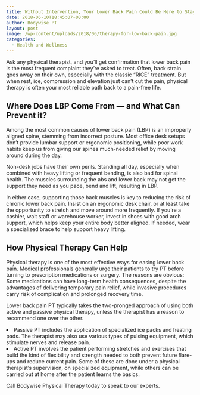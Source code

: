 ```yaml
---
title: Without Intervention, Your Lower Back Pain Could Be Here to Stay
date: 2018-06-10T18:45:07+00:00
author: Bodywise PT
layout: post
image: /wp-content/uploads/2018/06/therapy-for-low-back-pain.jpg
categories:
  - Health and Wellness
---
```

Ask any physical therapist, and you’ll get confirmation that lower back pain is the most frequent complaint they’re asked to treat. Often, back strain goes away on their own, especially with the classic “RICE” treatment. But when rest, ice, compression and elevation just can’t cut the pain, physical therapy is often your most reliable path back to a pain-free life.

## **Where Does LBP Come From &#8212; and What Can Prevent it?**

Among the most common causes of lower back pain (LBP) is an improperly aligned spine, stemming from incorrect posture. Most office desk setups don’t provide lumbar support or ergonomic positioning, while poor work habits keep us from giving our spines much-needed relief by moving around during the day.

Non-desk jobs have their own perils. Standing all day, especially when combined with heavy lifting or frequent bending, is also bad for spinal health. The muscles surrounding the abs and lower back may not get the support they need as you pace, bend and lift, resulting in LBP.

In either case, supporting those back muscles is key to reducing the risk of chronic lower back pain. Insist on an ergonomic desk chair, or at least take the opportunity to stretch and move around more frequently. If you’re a cashier, wait staff or warehouse worker, invest in shoes with good arch support, which helps keep your entire body better aligned. If needed, wear a specialized brace to help support heavy lifting.

## **How Physical Therapy Can Help**

Physical therapy is one of the most effective ways for easing lower back pain. Medical professionals generally urge their patients to try PT before turning to prescription medications or surgery. The reasons are obvious: Some medications can have long-term health consequences, despite the advantages of delivering temporary pain relief, while invasive procedures carry risk of complication and prolonged recovery time.

Lower back pain PT typically takes the two-pronged approach of using both active and passive physical therapy, unless the therapist has a reason to recommend one over the other.

<li style="font-weight: 400;">
  Passive PT includes the application of specialized ice packs and heating pads. The therapist may also use various types of pulsing equipment, which stimulate nerves and release pain.
</li>
<li style="font-weight: 400;">
  Active PT involves the patient performing stretches and exercises that build the kind of flexibility and strength needed to both prevent future flare-ups and reduce current pain. Some of these are done under a physical therapist’s supervision, on specialized equipment, while others can be carried out at home after the patient learns the basics.
</li>

Call Bodywise Physical Therapy today to speak to our experts.
